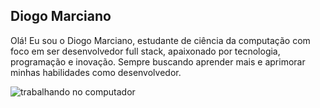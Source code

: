 ## Diogo Marciano
Olá! Eu sou o Diogo Marciano, estudante de ciência da computação com foco em ser desenvolvedor full stack, apaixonado por tecnologia, programação e inovação. Sempre buscando aprender mais e aprimorar minhas habilidades como desenvolvedor.

![trabalhando no computador](diogoosz/gif-1927.gif)
